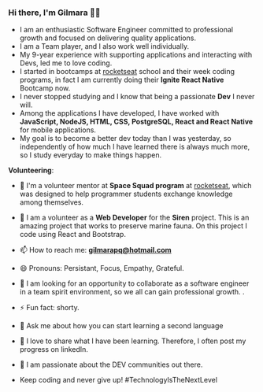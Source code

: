 ### Hi there, I'm Gilmara :woman_technologist:

- I am an enthusiastic Software Engineer committed to professional growth and focused on delivering quality applications. 
- I am a Team player, and I also work well individually.
- My 9-year experience with supporting applications and interacting with Devs, led me to love coding.
- I started in bootcamps at [rocketseat](https://rocketseat.com.br/) school and their week coding programs, in fact I am currently doing their **Ignite React Native** Bootcamp now.
- I never stopped studying and I know that being a passionate **Dev** I never will.
- Among the applications I have developed, I have worked with **JavaScript, NodeJS, HTML, CSS, PostgreSQL, React and React Native** for mobile applications.
- My goal is to become a better dev today than I was yesterday, so independently of how much I have learned there is always much more, so I study everyday to make things happen.

**Volunteering**:  
- :raising_hand: I'm a volunteer mentor at **Space Squad program** at [rocketseat](https://rocketseat.com.br/), which was designed to help programmer students exchange knowledge among themselves.
- :raising_hand: I am a volunteer as a **Web Developer** for the **Siren** project. 
This is an amazing project that works to preserve marine fauna.
On this project I code using React and Bootstrap.


- 📫 How to reach me: **gilmarapq@hotmail.com**
- 😄 Pronouns: Persistant, Focus, Empathy, Grateful.
- 🤔 I am looking for an opportunity to collaborate as a software engineer in a team spirit environment, so we all can gain professional growth. .  
- ⚡ Fun fact: shorty.
- 💬 Ask me about how you can start learning a second language
-  💬 I love to share what I have been learning. Therefore, I often post my progress on linkedIn.
- 👋 I am passionate about the DEV communities out there.
-  Keep coding and never give up!
 #TechnologyIsTheNextLevel

<!--
**Gilmara-Git/Gilmara-Git** is a ✨ _special_ ✨ repository because its `README.md` (this file) appears on your GitHub profile.

Here are some ideas to get you started:

- 👯 I’m looking to collaborate open sources projects.
- 🤔 I’m looking for help with transitioning to Web/Mobile Development
- 💬 Ask me about ...
- 📫 How to reach me: **gilmarapq@hotmail.com**
- 😄 Pronouns: 
- ⚡ Fun fact: shorty
-->

